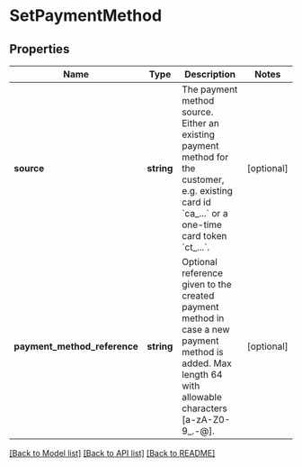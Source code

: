 # SetPaymentMethod

## Properties
 Name                         | Type       | Description                                                                                                                                                          | Notes      
------------------------------|------------|----------------------------------------------------------------------------------------------------------------------------------------------------------------------|------------
 **source**                   | **string** | The payment method source. Either an existing payment method for the customer, e.g. existing card id &#x60;ca_...&#x60; or a one-time card token &#x60;ct_...&#x60;. | [optional] 
 **payment_method_reference** | **string** | Optional reference given to the created payment method in case a new payment method is added. Max length 64 with allowable characters [a-zA-Z0-9_.-@].               | [optional] 

[[Back to Model list]](../../README.md#documentation-for-models) [[Back to API list]](../../README.md#documentation-for-api-endpoints) [[Back to README]](../../README.md)

